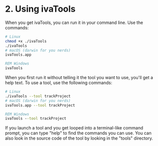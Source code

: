 # 2. Using ivaTools
When you get ivaTools, you can run it in your command line.
Use the commands:
```bash
# Linux
chmod +x ./ivaTools
./ivaTools
# macOS (darwin for you nerds)
ivaTools.app
```
```bat
REM Windows
ivaTools
```
When you first run it without telling it the tool you want to use, you'll get a help text. To use a tool, use the following commands:
```bash
# Linux
./ivaTools --tool trackProject
# macOS (darwin for you nerds)
ivaTools.app --tool trackProject
```
```bat
REM Windows
ivaTools --tool trackProject
```
If you launch a tool and you get looped into a terminal-like command prompt, you can type "help" to find the commands you can use. You can also look in the source code of the tool by looking in the "tools" directory.